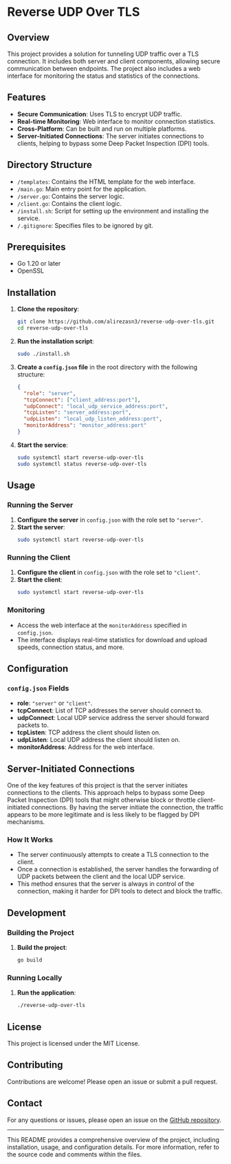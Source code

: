 # Reverse UDP Over TLS

## Overview

This project provides a solution for tunneling UDP traffic over a TLS connection. It includes both server and client components, allowing secure communication between endpoints. The project also includes a web interface for monitoring the status and statistics of the connections.

## Features

- **Secure Communication**: Uses TLS to encrypt UDP traffic.
- **Real-time Monitoring**: Web interface to monitor connection statistics.
- **Cross-Platform**: Can be built and run on multiple platforms.
- **Server-Initiated Connections**: The server initiates connections to clients, helping to bypass some Deep Packet Inspection (DPI) tools.

## Directory Structure

- `/templates`: Contains the HTML template for the web interface.
- `/main.go`: Main entry point for the application.
- `/server.go`: Contains the server logic.
- `/client.go`: Contains the client logic.
- `/install.sh`: Script for setting up the environment and installing the service.
- `/.gitignore`: Specifies files to be ignored by git.

## Prerequisites

- Go 1.20 or later
- OpenSSL

## Installation

1. **Clone the repository**:

   ```sh
   git clone https://github.com/alirezasn3/reverse-udp-over-tls.git
   cd reverse-udp-over-tls
   ```

2. **Run the installation script**:

   ```sh
   sudo ./install.sh
   ```

3. **Create a `config.json` file** in the root directory with the following structure:

   ```json
   {
     "role": "server",
     "tcpConnect": ["client_address:port"],
     "udpConnect": "local_udp_service_address:port",
     "tcpListen": "server_address:port",
     "udpListen": "local_udp_listen_address:port",
     "monitorAddress": "monitor_address:port"
   }
   ```

4. **Start the service**:
   ```sh
   sudo systemctl start reverse-udp-over-tls
   sudo systemctl status reverse-udp-over-tls
   ```

## Usage

### Running the Server

1. **Configure the server** in `config.json` with the role set to `"server"`.
2. **Start the server**:
   ```sh
   sudo systemctl start reverse-udp-over-tls
   ```

### Running the Client

1. **Configure the client** in `config.json` with the role set to `"client"`.
2. **Start the client**:
   ```sh
   sudo systemctl start reverse-udp-over-tls
   ```

### Monitoring

- Access the web interface at the `monitorAddress` specified in `config.json`.
- The interface displays real-time statistics for download and upload speeds, connection status, and more.

## Configuration

### `config.json` Fields

- **role**: `"server"` or `"client"`.
- **tcpConnect**: List of TCP addresses the server should connect to.
- **udpConnect**: Local UDP service address the server should forward packets to.
- **tcpListen**: TCP address the client should listen on.
- **udpListen**: Local UDP address the client should listen on.
- **monitorAddress**: Address for the web interface.

## Server-Initiated Connections

One of the key features of this project is that the server initiates connections to the clients. This approach helps to bypass some Deep Packet Inspection (DPI) tools that might otherwise block or throttle client-initiated connections. By having the server initiate the connection, the traffic appears to be more legitimate and is less likely to be flagged by DPI mechanisms.

### How It Works

- The server continuously attempts to create a TLS connection to the client.
- Once a connection is established, the server handles the forwarding of UDP packets between the client and the local UDP service.
- This method ensures that the server is always in control of the connection, making it harder for DPI tools to detect and block the traffic.

## Development

### Building the Project

1. **Build the project**:
   ```sh
   go build
   ```

### Running Locally

1. **Run the application**:
   ```sh
   ./reverse-udp-over-tls
   ```

## License

This project is licensed under the MIT License.

## Contributing

Contributions are welcome! Please open an issue or submit a pull request.

## Contact

For any questions or issues, please open an issue on the [GitHub repository](https://github.com/alirezasn3/reverse-udp-over-tls).

---

This README provides a comprehensive overview of the project, including installation, usage, and configuration details. For more information, refer to the source code and comments within the files.
